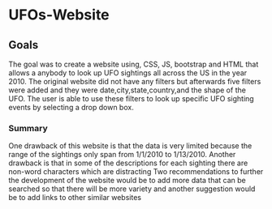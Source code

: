 # UFOs-Website
## Goals
The goal was to create a website using, CSS, JS, bootstrap and HTML that allows a anybody to look up UFO sightings all across the US in the year 2010.
The original website did not have any filters but afterwards five filters were added and they were date,city,state,country,and the shape of the UFO. The user is able to use these filters to look up specific UFO sighting events by selecting a drop down box.
### Summary
One drawback of this website is that the data is very limited because the range of the sightings only span from 1/1/2010 to 1/13/2010. Another drawback is that in some of the descriptions for each sighting there are non-word characters which are distracting
Two recommendations to further the development of the website would be to add more data that can be searched so that there will be more variety and another suggestion would be to add links to other similar websites
